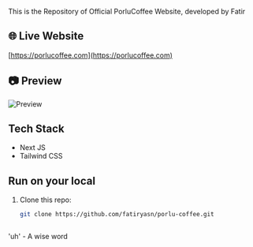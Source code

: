 This is the Repository of Official PorluCoffee Website, developed by Fatir

## 🌐 Live Website
[https://porlucoffee.com](https://porlucoffee.com)

## 📷 Preview
![Preview](preview-image-url-di-sini.png) 

## Tech Stack
- Next JS
- Tailwind CSS

## Run on your local
1. Clone this repo:
   ```bash
   git clone https://github.com/fatiryasn/porlu-coffee.git



'uh' - A wise word